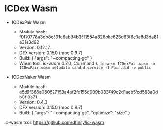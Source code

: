# ICDex Wasm

- ICDexPair Wasm
    - Module hash: f0f70778a3db8e891c6ab94b35f1554a826bbe623d63f6c0a8d3da81a31e3d92
    - Version: 0.12.17
    - DFX version: 0.15.0 (moc 0.9.7)
    - Build: {
        "args": "--compacting-gc"
    }
    - Wasm tool: ic-wasm 0.7.0, Command `$ ic-wasm ICDexPair.wasm -o ICDexPair.wasm metadata candid:service -f Pair.did -v public`

- ICDexMaker Wasm
    - Module hash: e5d9f366a060527153a4ef2fd155d009b033749c2d1acb5fcd583a0db5f10a71
    - Version: 0.4.3
    - DFX version: 0.15.0 (moc 0.9.7)
    - Build: {
        "args": "--compacting-gc", 
        "optimize": "size"
    }


ic-wasm tool: https://github.com/dfinity/ic-wasm
